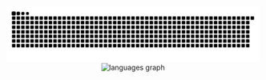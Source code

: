 <img src="https://raw.githubusercontent.com/Risad-Raihan/Risad-Raihan/output/snake.svg" alt="Snake animation" />

<div align="center">
  <img src="https://github-readme-stats.vercel.app/api/top-langs?username=Risad-Raihan&locale=en&hide_title=false&layout=compact&card_width=320&langs_count=5&theme=dracula&hide_border=false&order=2" height="150" alt="languages graph"  />
</div>

###
